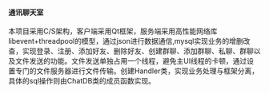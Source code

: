 #### 通讯聊天室

​    本项目采用C/S架构，客户端采用Qt框架，服务端采用高性能网络库libevent+threadpool的模型，通过json进行数据通信,mysql实现业务的增删改查，实现登录、注册、添加好友、删除好友、创建群聊、添加群聊、私聊、群聊以及文件发送的功能。文件发送单独占用一个线程，避免主UI线程的卡顿，通过设置专门的文件服务器进行文件传输。创建Handler类，实现业务处理与框架分离，具体的sql操作则由ChatDB类的成员函数实现。
